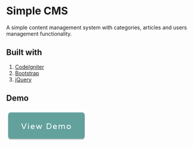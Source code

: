 # Simple CMS

A simple content management system with categories, articles and users management functionality.

## Built with

1. [CodeIgniter](https://codeigniter.com/)
2. [Bootstrap](https://getbootstrap.com/)
3. [jQuery](https://jquery.com/)

## Demo

[![View Demo](view_demo_button.png)](https://bilalkhalid.com/projects/simplecms)